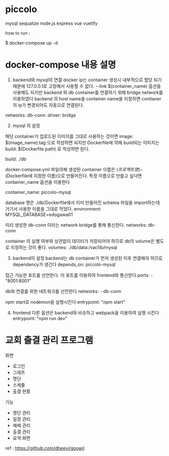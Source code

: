 # piccolo
mysql sequalize node.js express vue vuetify


how to run :

$ docker-compose up -d

# docker-compose 내용 설명 

  1. backend와 mysql의 연결
  docker ip는 container 생성시 내부적으로 할당 되기 때문에 127.0.0.1로 고정해서 사용할 수 없다. 
  --link $(container_name) 옵션을 사용해도 되지만 backend 와 db container를 연결하기 위해 bridge network를 이용하였다
  backend 의 host name을 container name을 지정하면 contianer의 ip가 변경되어도 자동으로 연결된다. 

  networks:
    db-conn:
      driver: bridge


  2. mysql 의 설정

  해당 container가 업로드된 이미지를 그대로 사용하는 것이면 image: $(image_name):tag 으로 작성하면 되지만
  Dockerfile에 의해 build되는 이미지는 build: $(Dockerfile path) 로 작성하면 된다.

  build: ./db

  docker-compose.yml 파일의해 생성된 container 이름은  $(프로젝트명)-$(Dockerfile에 지정한 이름)으로 만들어진다. 
  특정 이름으로 만들고 싶다면 container_name 옵션을 이용한다

  container_name: piccolo-mysql

  database 명은 ./db/Dockerfile에서 이미 만들어진 schema 파일을 import하는데 거기서 사용한 이름을 그대로 적었다.
  environment:
    MYSQL_DATABASE=edogawa01

  미리 생성한 db-conn 이라는 network bridge를 통해 통신한다.
  networks:
   db-conn

  container 의 실행 여부와 상관없이 데이터가 저장되어야 하므로 db의 volume은 별도로 지정하는 것이 좋다.
  volumes:
   ./db/data:/var/lib/mysql

  3. backend의 설정
  backend는 db container가 먼저 생성된 이후 연결해야 하므로 dependency가 생긴다 
  depends_on:
       piccolo-mysql
       
  접근 가능한 포트를 선언한다. 이 포트를 이용하여 frontend와 통신한다
  ports:
      - "8001:8001"
  
  db와 연결를 위한 네트워크를 선언한다 
  networks:
      - db-conn
      
  npm start로 nodemon을 실행시킨다 
  entrypoint: "npm start"
  
  4. frontend
  다른 옵션은 backend와 비슷하고 webpack을 이용하여 실행 시킨다 
  entrypoint: "npm run dev" 

# 교회 출결 관리 프로그램

화면
- 로그인
- 그래프
- 명단
- 스케쥴
- 출결 현황

기능
- 명단 관리
- 일정 관리
- 예배 관리
- 출결 관리
- 요약 화면

ref : https://github.com/dheeyi/goowil

